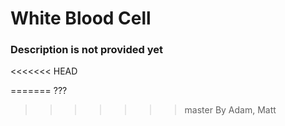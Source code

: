 # White Blood Cell
### Description is not provided yet
<<<<<<< HEAD

=======
???
>>>>>>> master
By Adam, Matt
